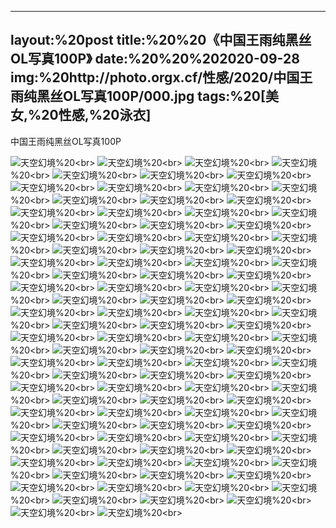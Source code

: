﻿---
layout:%20post
title:%20%20《中国王雨纯黑丝OL写真100P》
date:%20%20%202020-09-28
img:%20http://photo.orgx.cf/性感/2020/中国王雨纯黑丝OL写真100P/000.jpg
tags:%20[美女,%20性感,%20泳衣]
---

中国王雨纯黑丝OL写真100P



![天空幻境](http://photo.orgx.cf/性感/2020/中国王雨纯黑丝OL写真100P/001.jpg%20''天空幻境'')%20<br>
![天空幻境](http://photo.orgx.cf/性感/2020/中国王雨纯黑丝OL写真100P/002.jpg%20''天空幻境'')%20<br>
![天空幻境](http://photo.orgx.cf/性感/2020/中国王雨纯黑丝OL写真100P/003.jpg%20''天空幻境'')%20<br>
![天空幻境](http://photo.orgx.cf/性感/2020/中国王雨纯黑丝OL写真100P/004.jpg%20''天空幻境'')%20<br>
![天空幻境](http://photo.orgx.cf/性感/2020/中国王雨纯黑丝OL写真100P/005.jpg%20''天空幻境'')%20<br>
![天空幻境](http://photo.orgx.cf/性感/2020/中国王雨纯黑丝OL写真100P/006.jpg%20''天空幻境'')%20<br>
![天空幻境](http://photo.orgx.cf/性感/2020/中国王雨纯黑丝OL写真100P/007.jpg%20''天空幻境'')%20<br>
![天空幻境](http://photo.orgx.cf/性感/2020/中国王雨纯黑丝OL写真100P/008.jpg%20''天空幻境'')%20<br>
![天空幻境](http://photo.orgx.cf/性感/2020/中国王雨纯黑丝OL写真100P/009.jpg%20''天空幻境'')%20<br>
![天空幻境](http://photo.orgx.cf/性感/2020/中国王雨纯黑丝OL写真100P/010.jpg%20''天空幻境'')%20<br>
![天空幻境](http://photo.orgx.cf/性感/2020/中国王雨纯黑丝OL写真100P/011.jpg%20''天空幻境'')%20<br>
![天空幻境](http://photo.orgx.cf/性感/2020/中国王雨纯黑丝OL写真100P/012.jpg%20''天空幻境'')%20<br>
![天空幻境](http://photo.orgx.cf/性感/2020/中国王雨纯黑丝OL写真100P/013.jpg%20''天空幻境'')%20<br>
![天空幻境](http://photo.orgx.cf/性感/2020/中国王雨纯黑丝OL写真100P/014.jpg%20''天空幻境'')%20<br>
![天空幻境](http://photo.orgx.cf/性感/2020/中国王雨纯黑丝OL写真100P/015.jpg%20''天空幻境'')%20<br>
![天空幻境](http://photo.orgx.cf/性感/2020/中国王雨纯黑丝OL写真100P/016.jpg%20''天空幻境'')%20<br>
![天空幻境](http://photo.orgx.cf/性感/2020/中国王雨纯黑丝OL写真100P/017.jpg%20''天空幻境'')%20<br>
![天空幻境](http://photo.orgx.cf/性感/2020/中国王雨纯黑丝OL写真100P/018.jpg%20''天空幻境'')%20<br>
![天空幻境](http://photo.orgx.cf/性感/2020/中国王雨纯黑丝OL写真100P/019.jpg%20''天空幻境'')%20<br>
![天空幻境](http://photo.orgx.cf/性感/2020/中国王雨纯黑丝OL写真100P/020.jpg%20''天空幻境'')%20<br>
![天空幻境](http://photo.orgx.cf/性感/2020/中国王雨纯黑丝OL写真100P/021.jpg%20''天空幻境'')%20<br>
![天空幻境](http://photo.orgx.cf/性感/2020/中国王雨纯黑丝OL写真100P/022.jpg%20''天空幻境'')%20<br>
![天空幻境](http://photo.orgx.cf/性感/2020/中国王雨纯黑丝OL写真100P/023.jpg%20''天空幻境'')%20<br>
![天空幻境](http://photo.orgx.cf/性感/2020/中国王雨纯黑丝OL写真100P/024.jpg%20''天空幻境'')%20<br>
![天空幻境](http://photo.orgx.cf/性感/2020/中国王雨纯黑丝OL写真100P/025.jpg%20''天空幻境'')%20<br>
![天空幻境](http://photo.orgx.cf/性感/2020/中国王雨纯黑丝OL写真100P/026.jpg%20''天空幻境'')%20<br>
![天空幻境](http://photo.orgx.cf/性感/2020/中国王雨纯黑丝OL写真100P/027.jpg%20''天空幻境'')%20<br>
![天空幻境](http://photo.orgx.cf/性感/2020/中国王雨纯黑丝OL写真100P/028.jpg%20''天空幻境'')%20<br>
![天空幻境](http://photo.orgx.cf/性感/2020/中国王雨纯黑丝OL写真100P/029.jpg%20''天空幻境'')%20<br>
![天空幻境](http://photo.orgx.cf/性感/2020/中国王雨纯黑丝OL写真100P/030.jpg%20''天空幻境'')%20<br>
![天空幻境](http://photo.orgx.cf/性感/2020/中国王雨纯黑丝OL写真100P/031.jpg%20''天空幻境'')%20<br>
![天空幻境](http://photo.orgx.cf/性感/2020/中国王雨纯黑丝OL写真100P/032.jpg%20''天空幻境'')%20<br>
![天空幻境](http://photo.orgx.cf/性感/2020/中国王雨纯黑丝OL写真100P/033.jpg%20''天空幻境'')%20<br>
![天空幻境](http://photo.orgx.cf/性感/2020/中国王雨纯黑丝OL写真100P/034.jpg%20''天空幻境'')%20<br>
![天空幻境](http://photo.orgx.cf/性感/2020/中国王雨纯黑丝OL写真100P/035.jpg%20''天空幻境'')%20<br>
![天空幻境](http://photo.orgx.cf/性感/2020/中国王雨纯黑丝OL写真100P/036.jpg%20''天空幻境'')%20<br>
![天空幻境](http://photo.orgx.cf/性感/2020/中国王雨纯黑丝OL写真100P/037.jpg%20''天空幻境'')%20<br>
![天空幻境](http://photo.orgx.cf/性感/2020/中国王雨纯黑丝OL写真100P/038.jpg%20''天空幻境'')%20<br>
![天空幻境](http://photo.orgx.cf/性感/2020/中国王雨纯黑丝OL写真100P/039.jpg%20''天空幻境'')%20<br>
![天空幻境](http://photo.orgx.cf/性感/2020/中国王雨纯黑丝OL写真100P/040.jpg%20''天空幻境'')%20<br>
![天空幻境](http://photo.orgx.cf/性感/2020/中国王雨纯黑丝OL写真100P/041.jpg%20''天空幻境'')%20<br>
![天空幻境](http://photo.orgx.cf/性感/2020/中国王雨纯黑丝OL写真100P/042.jpg%20''天空幻境'')%20<br>
![天空幻境](http://photo.orgx.cf/性感/2020/中国王雨纯黑丝OL写真100P/043.jpg%20''天空幻境'')%20<br>
![天空幻境](http://photo.orgx.cf/性感/2020/中国王雨纯黑丝OL写真100P/044.jpg%20''天空幻境'')%20<br>
![天空幻境](http://photo.orgx.cf/性感/2020/中国王雨纯黑丝OL写真100P/045.jpg%20''天空幻境'')%20<br>
![天空幻境](http://photo.orgx.cf/性感/2020/中国王雨纯黑丝OL写真100P/046.jpg%20''天空幻境'')%20<br>
![天空幻境](http://photo.orgx.cf/性感/2020/中国王雨纯黑丝OL写真100P/047.jpg%20''天空幻境'')%20<br>
![天空幻境](http://photo.orgx.cf/性感/2020/中国王雨纯黑丝OL写真100P/048.jpg%20''天空幻境'')%20<br>
![天空幻境](http://photo.orgx.cf/性感/2020/中国王雨纯黑丝OL写真100P/049.jpg%20''天空幻境'')%20<br>
![天空幻境](http://photo.orgx.cf/性感/2020/中国王雨纯黑丝OL写真100P/050.jpg%20''天空幻境'')%20<br>
![天空幻境](http://photo.orgx.cf/性感/2020/中国王雨纯黑丝OL写真100P/051.jpg%20''天空幻境'')%20<br>
![天空幻境](http://photo.orgx.cf/性感/2020/中国王雨纯黑丝OL写真100P/052.jpg%20''天空幻境'')%20<br>
![天空幻境](http://photo.orgx.cf/性感/2020/中国王雨纯黑丝OL写真100P/053.jpg%20''天空幻境'')%20<br>
![天空幻境](http://photo.orgx.cf/性感/2020/中国王雨纯黑丝OL写真100P/054.jpg%20''天空幻境'')%20<br>
![天空幻境](http://photo.orgx.cf/性感/2020/中国王雨纯黑丝OL写真100P/055.jpg%20''天空幻境'')%20<br>
![天空幻境](http://photo.orgx.cf/性感/2020/中国王雨纯黑丝OL写真100P/056.jpg%20''天空幻境'')%20<br>
![天空幻境](http://photo.orgx.cf/性感/2020/中国王雨纯黑丝OL写真100P/057.jpg%20''天空幻境'')%20<br>
![天空幻境](http://photo.orgx.cf/性感/2020/中国王雨纯黑丝OL写真100P/058.jpg%20''天空幻境'')%20<br>
![天空幻境](http://photo.orgx.cf/性感/2020/中国王雨纯黑丝OL写真100P/059.jpg%20''天空幻境'')%20<br>
![天空幻境](http://photo.orgx.cf/性感/2020/中国王雨纯黑丝OL写真100P/060.jpg%20''天空幻境'')%20<br>
![天空幻境](http://photo.orgx.cf/性感/2020/中国王雨纯黑丝OL写真100P/061.jpg%20''天空幻境'')%20<br>
![天空幻境](http://photo.orgx.cf/性感/2020/中国王雨纯黑丝OL写真100P/062.jpg%20''天空幻境'')%20<br>
![天空幻境](http://photo.orgx.cf/性感/2020/中国王雨纯黑丝OL写真100P/063.jpg%20''天空幻境'')%20<br>
![天空幻境](http://photo.orgx.cf/性感/2020/中国王雨纯黑丝OL写真100P/064.jpg%20''天空幻境'')%20<br>
![天空幻境](http://photo.orgx.cf/性感/2020/中国王雨纯黑丝OL写真100P/065.jpg%20''天空幻境'')%20<br>
![天空幻境](http://photo.orgx.cf/性感/2020/中国王雨纯黑丝OL写真100P/066.jpg%20''天空幻境'')%20<br>
![天空幻境](http://photo.orgx.cf/性感/2020/中国王雨纯黑丝OL写真100P/067.jpg%20''天空幻境'')%20<br>
![天空幻境](http://photo.orgx.cf/性感/2020/中国王雨纯黑丝OL写真100P/068.jpg%20''天空幻境'')%20<br>
![天空幻境](http://photo.orgx.cf/性感/2020/中国王雨纯黑丝OL写真100P/069.jpg%20''天空幻境'')%20<br>
![天空幻境](http://photo.orgx.cf/性感/2020/中国王雨纯黑丝OL写真100P/070.jpg%20''天空幻境'')%20<br>
![天空幻境](http://photo.orgx.cf/性感/2020/中国王雨纯黑丝OL写真100P/071.jpg%20''天空幻境'')%20<br>
![天空幻境](http://photo.orgx.cf/性感/2020/中国王雨纯黑丝OL写真100P/072.jpg%20''天空幻境'')%20<br>
![天空幻境](http://photo.orgx.cf/性感/2020/中国王雨纯黑丝OL写真100P/073.jpg%20''天空幻境'')%20<br>
![天空幻境](http://photo.orgx.cf/性感/2020/中国王雨纯黑丝OL写真100P/074.jpg%20''天空幻境'')%20<br>
![天空幻境](http://photo.orgx.cf/性感/2020/中国王雨纯黑丝OL写真100P/075.jpg%20''天空幻境'')%20<br>
![天空幻境](http://photo.orgx.cf/性感/2020/中国王雨纯黑丝OL写真100P/076.jpg%20''天空幻境'')%20<br>
![天空幻境](http://photo.orgx.cf/性感/2020/中国王雨纯黑丝OL写真100P/077.jpg%20''天空幻境'')%20<br>
![天空幻境](http://photo.orgx.cf/性感/2020/中国王雨纯黑丝OL写真100P/078.jpg%20''天空幻境'')%20<br>
![天空幻境](http://photo.orgx.cf/性感/2020/中国王雨纯黑丝OL写真100P/079.jpg%20''天空幻境'')%20<br>
![天空幻境](http://photo.orgx.cf/性感/2020/中国王雨纯黑丝OL写真100P/080.jpg%20''天空幻境'')%20<br>
![天空幻境](http://photo.orgx.cf/性感/2020/中国王雨纯黑丝OL写真100P/081.jpg%20''天空幻境'')%20<br>
![天空幻境](http://photo.orgx.cf/性感/2020/中国王雨纯黑丝OL写真100P/082.jpg%20''天空幻境'')%20<br>
![天空幻境](http://photo.orgx.cf/性感/2020/中国王雨纯黑丝OL写真100P/083.jpg%20''天空幻境'')%20<br>
![天空幻境](http://photo.orgx.cf/性感/2020/中国王雨纯黑丝OL写真100P/084.jpg%20''天空幻境'')%20<br>
![天空幻境](http://photo.orgx.cf/性感/2020/中国王雨纯黑丝OL写真100P/085.jpg%20''天空幻境'')%20<br>
![天空幻境](http://photo.orgx.cf/性感/2020/中国王雨纯黑丝OL写真100P/086.jpg%20''天空幻境'')%20<br>
![天空幻境](http://photo.orgx.cf/性感/2020/中国王雨纯黑丝OL写真100P/087.jpg%20''天空幻境'')%20<br>
![天空幻境](http://photo.orgx.cf/性感/2020/中国王雨纯黑丝OL写真100P/088.jpg%20''天空幻境'')%20<br>
![天空幻境](http://photo.orgx.cf/性感/2020/中国王雨纯黑丝OL写真100P/089.jpg%20''天空幻境'')%20<br>
![天空幻境](http://photo.orgx.cf/性感/2020/中国王雨纯黑丝OL写真100P/090.jpg%20''天空幻境'')%20<br>
![天空幻境](http://photo.orgx.cf/性感/2020/中国王雨纯黑丝OL写真100P/091.jpg%20''天空幻境'')%20<br>
![天空幻境](http://photo.orgx.cf/性感/2020/中国王雨纯黑丝OL写真100P/092.jpg%20''天空幻境'')%20<br>
![天空幻境](http://photo.orgx.cf/性感/2020/中国王雨纯黑丝OL写真100P/093.jpg%20''天空幻境'')%20<br>
![天空幻境](http://photo.orgx.cf/性感/2020/中国王雨纯黑丝OL写真100P/094.jpg%20''天空幻境'')%20<br>
![天空幻境](http://photo.orgx.cf/性感/2020/中国王雨纯黑丝OL写真100P/095.jpg%20''天空幻境'')%20<br>
![天空幻境](http://photo.orgx.cf/性感/2020/中国王雨纯黑丝OL写真100P/096.jpg%20''天空幻境'')%20<br>
![天空幻境](http://photo.orgx.cf/性感/2020/中国王雨纯黑丝OL写真100P/097.jpg%20''天空幻境'')%20<br>
![天空幻境](http://photo.orgx.cf/性感/2020/中国王雨纯黑丝OL写真100P/098.jpg%20''天空幻境'')%20<br>
![天空幻境](http://photo.orgx.cf/性感/2020/中国王雨纯黑丝OL写真100P/099.jpg%20''天空幻境'')%20<br>
![天空幻境](http://photo.orgx.cf/性感/2020/中国王雨纯黑丝OL写真100P/100.jpg%20''天空幻境'')%20<br>
